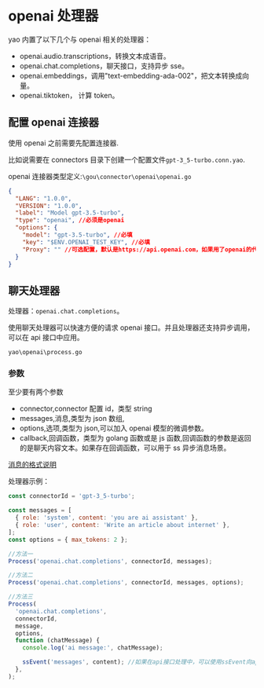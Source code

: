 # openai 处理器

yao 内置了以下几个与 openai 相关的处理器：

- openai.audio.transcriptions，转换文本成语音。
- openai.chat.completions，聊天接口，支持异步 sse。
- openai.embeddings，调用"text-embedding-ada-002"，把文本转换成向量。
- openai.tiktoken， 计算 token。

## 配置 openai 连接器

使用 openai 之前需要先配置连接器.

比如说需要在 connectors 目录下创建一个配置文件`gpt-3_5-turbo.conn.yao`.

openai 连接器类型定义:`\gou\connector\openai\openai.go`

```json
{
  "LANG": "1.0.0",
  "VERSION": "1.0.0",
  "label": "Model gpt-3.5-turbo",
  "type": "openai", //必须是openai
  "options": {
    "model": "gpt-3.5-turbo", //必填
    "key": "$ENV.OPENAI_TEST_KEY", //必填
    "Proxy": "" //可选配置，默认是https://api.openai.com，如果用了openai的代理网站，可以在这里配置,
  }
}
```

## 聊天处理器

处理器：`openai.chat.completions`。

使用聊天处理器可以快速方便的请求 openai 接口。并且处理器还支持异步调用，可以在 api 接口中应用。

`yao\openai\process.go`

### 参数

至少要有两个参数

- connector,connector 配置 id，类型 string
- messages,消息,类型为 json 数组,
- options,选项,类型为 json,可以加入 openai 模型的微调参数。
- callback,回调函数，类型为 golang 函数或是 js 函数,回调函数的参数是返回的是聊天内容文本。如果存在回调函数，可以用于 ss 异步消息场景。

[消息的格式说明](chatgpt%E6%A8%A1%E5%9E%8B%E4%B8%AD%E8%A7%92%E8%89%B2%E7%9A%84%E4%BD%9C%E7%94%A8.md)

处理器示例：

```js
const connectorId = 'gpt-3_5-turbo';

const messages = [
  { role: 'system', content: 'you are ai assistant' },
  { role: 'user', content: 'Write an article about internet' },
];
const options = { max_tokens: 2 };

//方法一
Process('openai.chat.completions', connectorId, messages);

//方法二
Process('openai.chat.completions', connectorId, messages, options);

//方法三
Process(
  'openai.chat.completions',
  connectorId,
  message,
  options,
  function (chatMessage) {
    console.log('ai message:', chatMessage);

    ssEvent('messages', content); //如果在api接口处理中，可以使用ssEvent向api接口写入ss消息
  },
);
```
